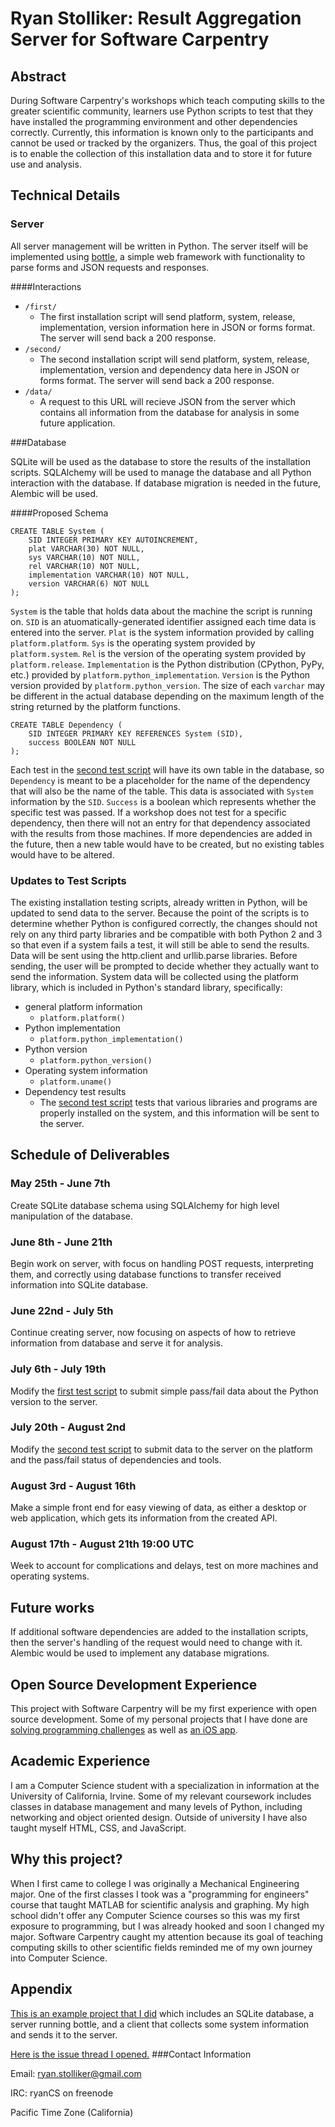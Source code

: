 # Ryan Stolliker: Result Aggregation Server for Software Carpentry

## Abstract

During Software Carpentry's workshops which teach computing skills to the greater scientific community, learners use Python scripts to test that they have installed the programming environment and other dependencies correctly. Currently, this information is known only to the participants and cannot be used or tracked by the organizers. Thus, the goal of this project is to enable the collection of this installation data and to store it for future use and analysis.

## Technical Details

### Server

All server management will be written in Python. The server itself will be implemented using [bottle](http://bottlepy.org/docs/dev/index.html), a simple web framework with functionality to parse forms and JSON requests and responses. 

####Interactions

* `/first/`
  * The first installation script will send platform, system, release, implementation, version information here in JSON or forms format. The server will send back a 200 response.
* `/second/`
  * The second installation script will send platform, system, release, implementation, version and dependency data here in JSON or forms format. The server will send back a 200 response.
* `/data/`
  * A request to this URL will recieve JSON from the server which contains all information from the database for analysis in some future application.

###Database

SQLite will be used as the database to store the results of the installation scripts. SQLAlchemy will be used to manage the database and all Python interaction with the database. If database migration is needed in the future, Alembic will be used.

####Proposed Schema

```
CREATE TABLE System (
    SID INTEGER PRIMARY KEY AUTOINCREMENT,
    plat VARCHAR(30) NOT NULL,
    sys VARCHAR(10) NOT NULL,
    rel VARCHAR(10) NOT NULL,
    implementation VARCHAR(10) NOT NULL,
    version VARCHAR(6) NOT NULL
);
```
`System` is the table that holds data about the machine the script is running on. `SID` is an atuomatically-generated identifier assigned each time data is entered into the server. `Plat` is the system information provided by calling `platform.platform`. `Sys` is the operating system provided by `platform.system`. `Rel` is the version of the operating system provided by `platform.release`. `Implementation` is the Python distribution (CPython, PyPy, etc.) provided by `platform.python_implementation`. `Version` is the Python version provided by `platform.python_version`. The size of each `varchar` may be different in the actual database depending on the maximum length of the string returned by the platform functions.

```
CREATE TABLE Dependency (
    SID INTEGER PRIMARY KEY REFERENCES System (SID),
    success BOOLEAN NOT NULL
);
```
Each test in the [second test script](https://github.com/wking/swc-setup-installation-test/blob/master/swc-installation-test-2.py) will have its own table in the database, so `Dependency` is meant to be a placeholder for the name of the dependency that will also be the name of the table. This data is associated with `System` information by the `SID`. `Success` is a boolean which represents whether the specific test was passed. If a workshop does not test for a specific dependency, then there will not an entry for that dependency associated with the results from those machines. If more dependencies are added in the future, then a new table would have to be created, but no existing tables would have to be altered.

### Updates to Test Scripts

The existing installation testing scripts, already written in Python, will be updated to send data to the server. Because the point of the scripts is to determine whether Python is configured correctly, the changes should not rely on any third party libraries and be compatible with both Python 2 and 3 so that even if a system fails a test, it will still be able to send the results. Data will be sent using the http.client and urllib.parse libraries. Before sending, the user will be prompted to decide whether they actually want to send the information. System data will be collected using the platform library, which is included in Python's standard library, specifically:

* general platform information
  * `platform.platform()`
* Python implementation
  * `platform.python_implementation()`
* Python version
  * `platform.python_version()`
* Operating system information
  * `platform.uname()`
* Dependency test results
  * The [second test script](https://github.com/wking/swc-setup-installation-test/blob/master/swc-installation-test-2.py) tests that various libraries and programs are properly installed on the system, and this information will be sent to the server.

## Schedule of Deliverables

### May 25th -  June 7th

Create SQLite database schema using SQLAlchemy for high level manipulation of the database.

### June 8th - June 21th

Begin work on server, with focus on handling POST requests, interpreting them, and correctly using database functions to transfer received information into SQLite database.

### June 22nd - July 5th

Continue creating server, now focusing on aspects of how to retrieve information from database and serve it for analysis.

### July 6th - July 19th

Modify the [first test script](https://github.com/wking/swc-setup-installation-test/blob/master/swc-installation-test-1.py) to submit simple pass/fail data about the Python version to the server.

### July 20th - August 2nd

Modify the [second test script](https://github.com/wking/swc-setup-installation-test/blob/master/swc-installation-test-2.py) to submit data to the server on the platform and the pass/fail status of dependencies and tools.

### August 3rd - August 16th

Make a simple front end for easy viewing of data, as either a desktop or web application, which gets its information from the created API.

### August 17th - August 21th 19:00 UTC

Week to account for complications and delays, test on more machines and operating systems.

## Future works

If additional software dependencies are added to the installation scripts, then the server's handling of the request would need to change with it. Alembic would be used to implement any database migrations.

## Open Source Development Experience

This project with Software Carpentry will be my first experience with open source development. Some of my personal projects that I have done are [solving programming challenges](https://github.com/rstolliker/challenges) as well as [an iOS app](https://github.com/rstolliker/FirstApp).

## Academic Experience

I am a Computer Science student with a specialization in information at the University of California, Irvine. Some of my relevant coursework includes classes in database management and many levels of Python, including networking and object oriented design. Outside of university I have also taught myself HTML, CSS, and JavaScript.

## Why this project?

When I first came to college I was originally a Mechanical Engineering major. One of the first classes I took was a "programming for engineers" course that taught MATLAB for scientific analysis and graphing. My high school didn't offer any Computer Science courses so this was my first exposure to programming, but I was already hooked and soon I changed my major. Software Carpentry caught my attention because its goal of teaching computing skills to other scientific fields reminded me of my own journey into Computer Science.

## Appendix

[This is an example project that I did](https://github.com/rstolliker/APIexample) which includes an SQLite database, a server running bottle, and a client that collects some system information and sends it to the server.

[Here is the issue thread I opened.](https://github.com/numfocus/gsoc/issues/85)
###Contact Information

Email: ryan.stolliker@gmail.com

IRC: ryanCS on freenode

Pacific Time Zone (California)